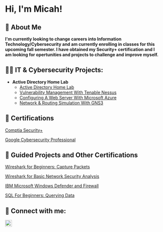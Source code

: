 <h1>Hi, I'm Micah! <br/></h1>

<h2>🌱 About Me <br/></h2>
<b>I'm currently looking to change careers into Information Technology/Cybersecurity and am currently enrolling in classes for this upcoming fall semester. I have obtained my Security+ certification and I am looking for opertunities and projects to challenge and improve myself. </b>

<h2>👨‍💻 IT & Cybersecurity Projects:</h2>

- <b>Active Directory Home Lab</b>
  - [Active Directory Home Lab](https://github.com/Masellers/ActiveDirectoryLab)
  - [Vulnerability Management With Tenable Nessus](https://github.com/Masellers/Vulnerability-Management)
  - [Configuring A Web Server With Microsoft Azure](https://github.com/Masellers/LABURL)
  - [Network & Routing Simulation With GNS3](https://github.com/Masellers/Network-Simulation-With-GNS3)

<h2> 📜 Certifications</h2>

[Comptia Security+](https://github.com/Masellers/Masellers/blob/main/CompTIA%20Security%2B%20ce%20certificate.pdf)

[Google Cybersecurity Professional](https://github.com/Masellers/Masellers/blob/main/Coursera%20Certificate.pdf)

<h2> 📄 Guided Projects and Other Certifications </h2>

[Wireshark for Beginners: Capture Packets](https://github.com/Masellers/Masellers/blob/main/Coursera%20Wireshark%20Beginner.pdf)

[Wireshark for Basic Network Security Analysis](https://github.com/Masellers/Masellers/blob/main/Coursera%20Wireshark.pdf)

[IBM Microsoft Windows Defender and Firewall](https://github.com/Masellers/Masellers/blob/main/Coursera%20Firewall.pdf)

[SQL For Beginners: Querying Data](https://github.com/Masellers/Masellers/blob/main/SQL%20for%20Beginners.pdf)

<h2> 🤳 Connect with me:</h2>

[<img align="left" alt="MicahSellers | LinkedIn" width="22px" src="https://cdn.jsdelivr.net/npm/simple-icons@v3/icons/linkedin.svg" />][linkedin]

[linkedin]: https://linkedin.com/in/micah-sellers-864749147/
<!--
**Masellers/Masellers** is a ✨ _special_ ✨ repository because its `README.md` (this file) appears on your GitHub profile.

Here are some ideas to get you started:

- 🔭 I’m currently working on ...
- 🌱 I’m currently learning ...
- 👯 I’m looking to collaborate on ...
- 🤔 I’m looking for help with ...
- 💬 Ask me about ...
- 📫 How to reach me: ...
- 😄 Pronouns: ...
- ⚡ Fun fact: ...
-->
